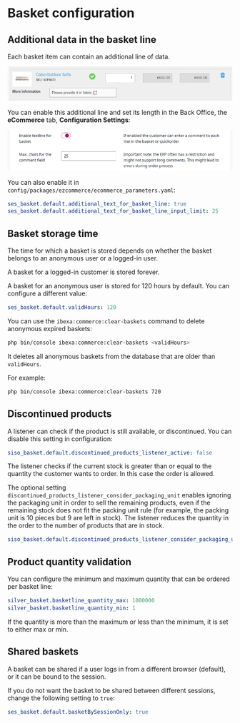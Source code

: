 # Basket configuration

## Additional data in the basket line

Each basket item can contain an additional line of data.

![](../img/basket_additional_data_1.png)

You can enable this additional line and set its length in the Back Office, the **eCommerce** tab, **Configuration Settings**:

![](../img/basket_additional_data_2.png)

You can also enable it in `config/packages/ezcommerce/ecommerce_parameters.yaml`:

``` yaml
ses_basket.default.additional_text_for_basket_line: true
ses_basket.default.additional_text_for_basket_line_input_limit: 25
```

## Basket storage time

The time for which a basket is stored depends on whether the basket belongs to an anonymous user or a logged-in user.

A basket for a logged-in customer is stored forever.

A basket for an anonymous user is stored for 120 hours by default.
You can configure a different value:

``` yaml
ses_basket.default.validHours: 120
```

You can use the `ibexa:commerce:clear-baskets` command to delete anonymous expired baskets:

``` bash
php bin/console ibexa:commerce:clear-baskets <validHours>
```

It deletes all anonymous baskets from the database that are older than `validHours`.

For example:

``` bash
php bin/console ibexa:commerce:clear-baskets 720
```

## Discontinued products

A listener can check if the product is still available, or discontinued.
You can disable this setting in configuration:

``` yaml
siso_basket.default.discontinued_products_listener_active: false
```

The listener checks if the current stock is greater than or equal to the quantity the customer wants to order.
In this case the order is allowed.

The optional setting `discontinued_products_listener_consider_packaging_unit` enables ignoring the packaging unit
in order to sell the remaining products, even if the remaining stock does not fit the packing unit rule
(for example, the packing unit is 10 pieces but 9 are left in stock).
The listener reduces the quantity in the order to the number of products that are in stock. 

``` yaml
siso_basket.default.discontinued_products_listener_consider_packaging_unit: true
```

## Product quantity validation

You can configure the minimum and maximum quantity that can be ordered per basket line:

``` yaml
silver_basket.basketline_quantity_max: 1000000
silver_basket.basketline_quantity_min: 1
```

If the quantity is more than the maximum or less than the minimum, it is set to either max or min.

## Shared baskets

A basket can be shared if a user logs in from a different browser (default), or it can be bound to the session.

If you do not want the basket to be shared between different sessions, change the following setting to `true`:

``` yaml
ses_basket.default.basketBySessionOnly: true
```

